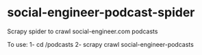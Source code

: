# social-engineer-podcast-spider
Scrapy spider to crawl social-engineer.com podcasts

To use:
1- cd <path of social-engineer-podcast-spider>/podcasts
2- scrapy crawl social-engineer-podcasts


